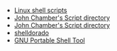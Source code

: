 - [Linux shell scripts][1]
- [John Chamber's Script directory][2]
- [John Chamber's Script directory][3]
- [shelldorado][4]
- [GNU Portable Shell Tool][5]

[1]:http://www.comp.eonworks.com/scripts/scripts.html
[2]:ftp://ftp.armory.com./pub/scripts/
[3]:http://trillian.mit.edu/~jc/sh/
[4]:http://www.shelldorado.com/links/index.html
[5]:https://www.gnu.org/software/shtool/
